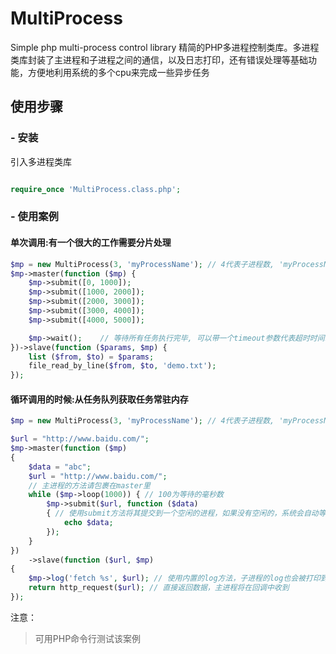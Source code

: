 # MultiProcess
Simple php multi-process control library  精简的PHP多进程控制类库。多进程类库封装了主进程和子进程之间的通信，以及日志打印，还有错误处理等基础功能，方便地利用系统的多个cpu来完成一些异步任务

## 使用步骤

### - 安装

引入多进程类库
```php

require_once 'MultiProcess.class.php';

```

### - 使用案例


#### 单次调用:有一个很大的工作需要分片处理 

```php
$mp = new MultiProcess(3, 'myProcessName'); // 4代表子进程数, 'myProcessName'是进程的名字
$mp->master(function ($mp) {
    $mp->submit([0, 1000]);
    $mp->submit([1000, 2000]);
    $mp->submit([2000, 3000]);
    $mp->submit([3000, 4000]);
    $mp->submit([4000, 5000]);

    $mp->wait();    // 等待所有任务执行完毕, 可以带一个timeout参数代表超时时间毫秒数, 超过后将强行终止还没完成的任务并返回
})->slave(function ($params, $mp) {
    list ($from, $to) = $params;
    file_read_by_line($from, $to, 'demo.txt');
});
```





#### 循环调用的时候:从任务队列获取任务常驻内存

```php
$mp = new MultiProcess(3, 'myProcessName'); // 4代表子进程数, 'myProcessName'是进程的名字

$url = "http://www.baidu.com/";
$mp->master(function ($mp)
{
    $data = "abc";
    $url = "http://www.baidu.com/";
    // 主进程的方法请包裹在master里
    while ($mp->loop(1000)) { // 100为等待的毫秒数
        $mp->submit($url, function ($data)
        { // 使用submit方法将其提交到一个空闲的进程，如果没有空闲的，系统会自动等待
            echo $data;
        });
    }
})
    ->slave(function ($url, $mp)
{
    $mp->log('fetch %s', $url); // 使用内置的log方法，子进程的log也会被打印到主进程里
    return http_request($url); // 直接返回数据，主进程将在回调中收到
});
```



注意：
>可用PHP命令行测试该案例

